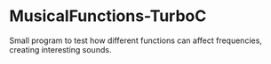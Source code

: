# MusicalFunctions-TurboC
Small program to test how different functions can affect frequencies, creating interesting sounds.
